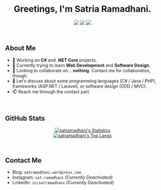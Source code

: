 <h1 align="center">
  Greetings, I'm Satria Ramadhani.
</h1>

<p align="center">
  <img src="https://img.shields.io/badge/Nickname-Raintechi-lime" />
  <img src="https://img.shields.io/badge/Focus-Backend Development-blue" />
  <img src="https://img.shields.io/badge/Project-.NET%20Core-purple" />
</p>
<br />

## About Me
- 🔭 Working on **C#** and **.NET Core** projects.
- 📖 Currently trying to learn **Web Development** and **Software Design**.
- 🤝 Looking to collaborate on... **nothing**. Contact me for collaboration, though.
- 💬 Let's discuss about some programming languages (C# / Java / PHP), frameworks (ASP.NET / Laravel), or software design (DDD / MVC).
- 📫 Reach me through the contact part.
<br />

## GitHub Stats

<div align="center">
  
  [![satramadhani's Statistics](https://github-readme-stats.vercel.app/api?username=satramadhani&show_icons=true&theme=transparent&rank_icon=github)](https://github.com/satramadhani)
  <br />
  [![satramadhani's Top Langs](https://github-readme-stats.vercel.app/api/top-langs/?username=satramadhani&theme=transparent&layout=compact)](https://github.com/satramadhani)

</div>
<br />

## Contact Me
- Blog: `satramadhani.wordpress.com`
- Instagram: `sat.ramadhani` *(Currently Deactivated)*
- LinkedIn: `in/satramadhani` *(Currently Deactivated)*
